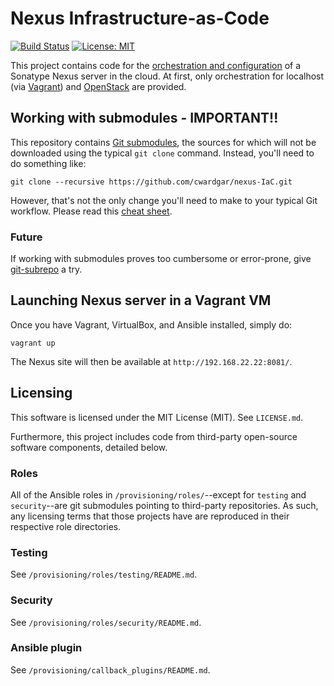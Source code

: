 # Nexus Infrastructure-as-Code

[![Build Status](https://travis-ci.org/cwardgar/nexus-IaC.svg?branch=master)](https://travis-ci.org/cwardgar/nexus-IaC)
[![License: MIT](https://img.shields.io/badge/License-MIT-yellow.svg)](https://opensource.org/licenses/MIT)

This project contains code for the [orchestration and configuration](
https://blog.gruntwork.io/why-we-use-terraform-and-not-chef-puppet-ansible-saltstack-or-cloudformation-7989dad2865c#3f44)
of a Sonatype Nexus server in the cloud. At first, only orchestration for localhost
(via [Vagrant](https://www.vagrantup.com/)) and [OpenStack](https://www.openstack.org/) are provided.

## Working with submodules - IMPORTANT!!

This repository contains [Git submodules](https://git-scm.com/book/en/v2/Git-Tools-Submodules), the sources for which
will not be downloaded using the typical `git clone` command. Instead, you'll need to do something like:
```
git clone --recursive https://github.com/cwardgar/nexus-IaC.git
```

However, that's not the only change you'll need to make to your typical Git workflow. Please read this
[cheat sheet](https://medium.com/@porteneuve/mastering-git-submodules-34c65e940407#5450).

### Future

If working with submodules proves too cumbersome or error-prone, give
[git-subrepo](https://github.com/ingydotnet/git-subrepo#readme) a try.

## Launching Nexus server in a Vagrant VM

Once you have Vagrant, VirtualBox, and Ansible installed, simply do:
```
vagrant up
```

The Nexus site will then be available at `http://192.168.22.22:8081/`.

## Licensing

This software is licensed under the MIT License (MIT). See `LICENSE.md`.

Furthermore, this project includes code from third-party open-source software components, detailed below.

### Roles

All of the Ansible roles in `/provisioning/roles/`--except for `testing` and `security`--are git submodules pointing to
third-party repositories. As such, any licensing terms that those projects have are reproduced in their
respective role directories.

### Testing

See `/provisioning/roles/testing/README.md`.

### Security

See `/provisioning/roles/security/README.md`.

### Ansible plugin

See `/provisioning/callback_plugins/README.md`.
